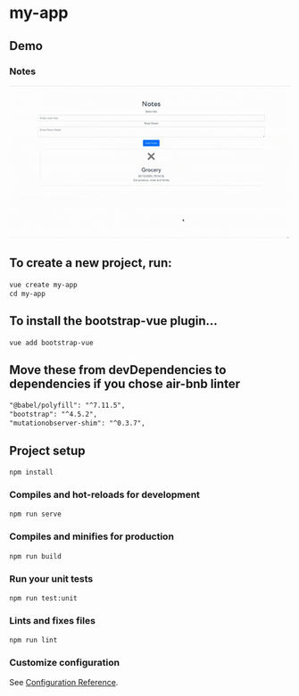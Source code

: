 # my-app

## Demo
### Notes
![clear.png](./src/assets/notes.gif)

## To create a new project, run:
```
vue create my-app
cd my-app
```

## To install the bootstrap-vue plugin...
```
vue add bootstrap-vue
```

## Move these from devDependencies to dependencies if you chose air-bnb linter
```
"@babel/polyfill": "^7.11.5",
"bootstrap": "^4.5.2",
"mutationobserver-shim": "^0.3.7",
```
## Project setup
```
npm install
```

### Compiles and hot-reloads for development
```
npm run serve
```

### Compiles and minifies for production
```
npm run build
```

### Run your unit tests
```
npm run test:unit
```

### Lints and fixes files
```
npm run lint
```

### Customize configuration
See [Configuration Reference](https://cli.vuejs.org/config/).
